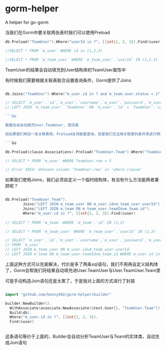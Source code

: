 # gorm-helper
A helper for go-gorm


当我们在Gorm中要关联两张表时我们可以使用Preload

```Go
db.Preload("TeamUser").Where("userId in ?", []int{1, 2, 3}).Find(&user)

//SELECT * FROM `m_user` WHERE id in (1,2,3)

//SELECT * FROM `m_team_user` WHERE `m_team_user`.`userId` IN (1,2,3)

```

TeamUser的结果会自动填充到User结构体的TeamUser属性中

有时候我们需要根据关联表联合设置查询条件，Gorm提供了Joins

```Go

db.Joins("TeamUser").Where("m_user.id in ? and m_team_user.status = 1", []int{1, 2, 3}).Find(&user)

// SELECT `m_user`.`id`,`m_user`.`username`,`m_user`.`password`,`m_user`.`email`,`m_user`.`createdAt`,`m_user`.`updatedAt`,`TeamUser`.`id` AS `TeamUser__id`,`TeamUser`.`userId` AS `TeamUser__userId`,`TeamUser`.`teamId` AS `TeamUser__teamId`,`TeamUser`.`role` AS `TeamUser__role`,`TeamUser`.`createdAt` AS `TeamUser__createdAt`,`TeamUser`.`updatedAt` AS `TeamUser__updatedAt`,`TeamUser`.`status` AS `TeamUser__status` FROM `m_user` 
// LEFT JOIN `m_team_user` `TeamUser` ON `m_user`.`id` = `TeamUser`.`userId` WHERE m_user.id in (1,2,3) and m_team_user.status = 1

```Go

数据也会自动填充User.TeamUser, 很完美

但如果我们再加一张关联表呢，Preload支持嵌套查询，但是我们无法用关联表的条件来进行筛选

```Go

db.Preload(clause.Associations).Preload("TeamUser.Team").Where("TeamUser.row = ?", 3).Find(&user)

// SELECT * FROM `m_user` WHERE TeamUser.row = 3

// Error 1054: Unknown column 'TeamUser.row' in 'where clause'

```

如果我们使用Joins，我们必须自定义一个临时结构体，有没有什么方法能两者兼顾呢？

```Go

db.Preload("TeamUser.Team").
		Joins("LEFT JOIN m_team_user ON m_user.id=m_team_user.userId").
		Joins("LEFT JOIN m_team ON m_team_user.teamId=m_team.id").
		Where("m_user.id in ?", []int{1, 2, 3}).Find(&user)
    
// SELECT * FROM `m_team` WHERE `m_team`.`id` IN (1,2)

// SELECT * FROM `m_team_user` WHERE `m_team_user`.`userId` IN (2,3)

// SELECT `m_user`.`id`,`m_user`.`username`,`m_user`.`password`,`m_user`.`email`,`m_user`.`createdAt`,`m_user`.`updatedAt`
// FROM `m_user` 
// LEFT JOIN m_team_user ON m_user.id=m_team_user.userId 
// LEFT JOIN m_team ON m_team_user.teamId=m_team.id WHERE m_user.id in (1,2,3) and m_team_user.role=3

```

上面这种方式可以完美解决，代价是多了两条sql语句，我们不用再自定义结构体了，Gorm会帮我们将结果自动填充进User.TeamUser与User.TeamUser.Team里

可是手动构造Join语句还是太累了，于是我对上面的方式进行了封装

```Go

import "github.com/benny502/gorm-helper/builder"

builder.NewBuilder().
  WithAssociate(associate.NewAssociate(&test.User{}, "TeamUser.Team")).
  Build(db).
  Where("m_user.id in ?", []int{1, 2, 3}).
  Find(&user)
  
```

这条语句等价于上面的，Builder会自动分析TeamUser与Team的实体类，自动生成Join语句









